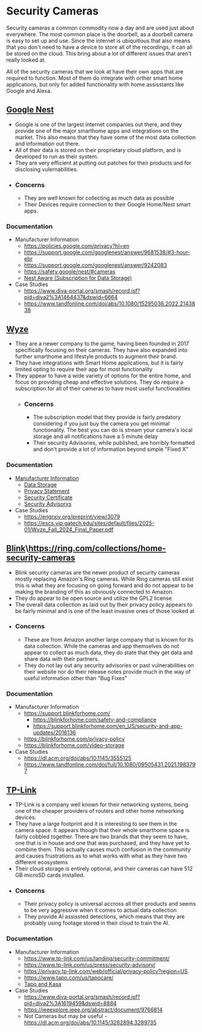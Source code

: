 # Security Cameras
Security cameras a common commodity now a day and are used just about everywhere.  The most common place is the doorbell, as a doorbell camera is easy to set up and use.  Since the internet is ubiquitious that also means that you don't need to have a device to store all of the recordings, it can all be stored on the cloud.  This bring about a lot of different issues that aren't really looked at.  

All of the security cameras that we look at have their own apps that are required to function.  Most of them do integrate with orther smart home applications, but only for added functionality with home assisstants like Google and Alexa.

## [Google Nest](https://store.google.com/category/nest_cams?hl=en-US)
- Google is one of the largest internet companies out there, and they provide one of the major smarthome apps and integrations on the market.  This also means that they have some of the most data collection and information out there.  
- All of their data is stored on their proprietary cloud platform, and is developed to run as their system.
- They are very efficient at putting out patches for their products and for disclosing vulernabilities.
- ### Concerns
  - They are well known for collecting as much data as possible
  - Their Devices require connection to their Google Home/Nest smart apps.
### Documentation
- Manufacturer Information
  - https://policies.google.com/privacy?hl=en
  - https://support.google.com/googlenest/answer/9681538/#3-hour-ebr
  - https://support.google.com/googlenest/answer/9242083
  - https://safety.google/nest/#cameras
  - [Nest Aware (Subscription for Data Storage)](https://store.google.com/product/nest_aware?hl=en-US)
- Case Studies
  - https://www.diva-portal.org/smash/record.jsf?pid=diva2%3A1464437&dswid=6664
  - https://www.tandfonline.com/doi/abs/10.1080/15295036.2022.2143838

## [Wyze](https://www.wyze.com/)
- They are a newer company to the game, having been founded in 2017 specifically focusing on their cameras.  They have also expanded into further smarthome and lifestyle products to augment their brand.
- They have integrations with Smart Home applications, but it is fairly limited opting to require their app for most functionality
- They appear to have a wide variety of options for the entire home, and focus on providing cheap and effective solutions.  They do require a subscription for all of their cameras to have most useful functionalities
  - ### Concerns
    - The subscription model that they provide is fairly predatory considering if you just buy the camera you get minimal functionality.  The best you can do is stream your camera's local storage and all notifications have a 5 minute delay
    - Their security Advisories, while published, are horribly formatted and don't provide a lot of information beyond simple "Fixed X"
### Documentation
- [Manufacturer Information](https://www.wyze.com/pages/security-trust)
  - [Data Storage](https://www.wyze.com/pages/compare)
  - [Privacy Statement](https://www.wyze.com/policies/privacy-policy)
  - [Security Certificate](https://www.securitymetrics.com/site_certificate?id=1837364&tk=ea58e3f46110f7399e03713cf5b8dc55)
  - [Security Advisorys](https://forums.wyze.com/t/security-advisory/289256)
- Case Studies
  - https://engrxiv.org/preprint/view/3079
  - https://escs.vip.gatech.edu/sites/default/files/2025-01/Wyze_Fall_2024_Final_Paper.pdf

## [Blink](https://blinkforhome.com/)\https://ring.com/collections/home-security-cameras
- Blink security cameras are the newer product of security cameras mostly replacing Amazon's Ring cameras.  While Ring cameras still exist this is what they are focusing on going forward and do not appear to be making the branding of this as obviously connected to Amazon.
- They do appear to be open source and utilize the GPL2 license
- The overall data collection as laid out by their privacy policy appears to be fairly minimal and is one of the least invasive ones of those looked at
- ### Concerns
  - These are from Amazon another large company that is known for its data collection.  While the cameras and app themselves do not appear to collect as much data, they do state that they get data and share data with their partners.
  - They do not lay out any security advisories or past vulnerabilities on their website nor do their release notes provide much in the way of useful information other than "Bug Fixes"
### Documentation
- Manufacturer Information
  - https://support.blinkforhome.com/
    - https://blinkforhome.com/safety-and-compliance
    - https://support.blinkforhome.com/en_US/security-and-app-updates/2016136
  - https://blinkforhome.com/privacy-policy
  - https://blinkforhome.com/video-storage
- Case Studies
  - https://dl.acm.org/doi/abs/10.1145/3555125
  - https://www.tandfonline.com/doi/full/10.1080/09505431.2021.1983797

## [TP-Link](https://www.tp-link.com/us/home-networking/cloud-camera/)
- TP-Link is a company well known for their networking systems, being one of the cheaper providers of routers and other home networking devices.
- They have a large footprint and it is interesting to see them in the camera space.  It appears though that their whole smarthome space is fairly cobbled together.  There are two brands that they seem to have, one that is in house and one that was purchased, and they have yet to combine them.  This actually causes much confusion in the community and causes frustrations as to what works with what as they have two different ecosystems
- Their cloud storage is entirely optional, and their cameras can have 512 GB microSD cards installed.
- ### Concerns
  - Their privacy policy is universal accross all their products and seems to be very aggressive when it comes to actual data collection
  - They provide AI assissted detections, which means that they are probably using footage stored in their cloud to train the AI.
### Documentation
- Manufacturer Information
  - https://www.tp-link.com/us/landing/security-commitment/
  - https://www.tp-link.com/us/press/security-advisory/
  - https://privacy.tp-link.com/web/official/privacy-policy?region=US
  - https://www.tapo.com/us/tapocare/
  - [Tapo and Kasa](https://www.reddit.com/r/TPLinkKasa/comments/15r26o5/tplink_kasa_or_tplink_tapo/?rdt=37372)
- Case Studies
  - https://www.diva-portal.org/smash/record.jsf?pid=diva2%3A1619459&dswid=8884
  - https://ieeexplore.ieee.org/abstract/document/9766814
  - Not Cameras but may be useful - https://dl.acm.org/doi/abs/10.1145/3282894.3289735
